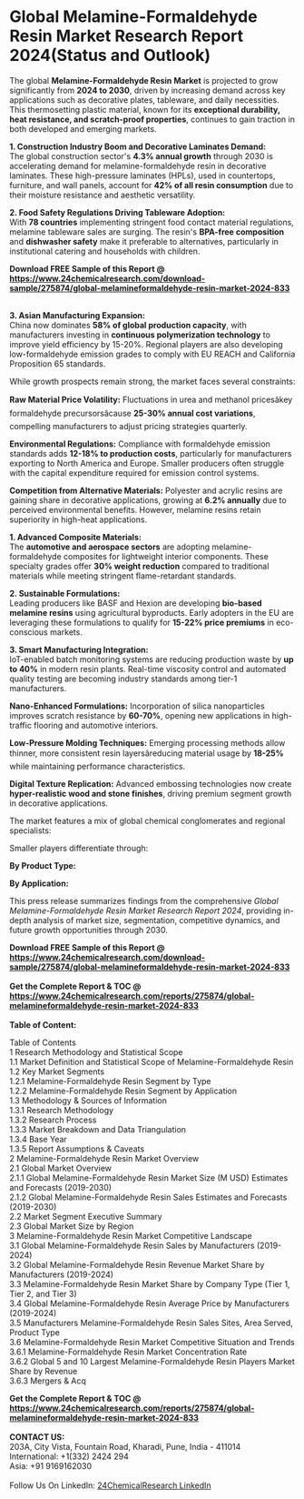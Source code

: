 <h1>Global Melamine-Formaldehyde Resin Market Research Report 2024(Status and Outlook)</h1><p>The global <strong>Melamine-Formaldehyde Resin Market</strong> is projected to grow significantly from <strong>2024 to 2030</strong>, driven by increasing demand across key applications such as decorative plates, tableware, and daily necessities. This thermosetting plastic material, known for its <strong>exceptional durability, heat resistance, and scratch-proof properties</strong>, continues to gain traction in both developed and emerging markets.</p><p><strong>1. Construction Industry Boom and Decorative Laminates Demand:</strong><br>
The global construction sector's <strong>4.3% annual growth</strong> through 2030 is accelerating demand for melamine-formaldehyde resin in decorative laminates. These high-pressure laminates (HPLs), used in countertops, furniture, and wall panels, account for <strong>42% of all resin consumption</strong> due to their moisture resistance and aesthetic versatility.</p><p><strong>2. Food Safety Regulations Driving Tableware Adoption:</strong><br>
With <strong>78 countries</strong> implementing stringent food contact material regulations, melamine tableware sales are surging. The resin's <strong>BPA-free composition</strong> and <strong>dishwasher safety</strong> make it preferable to alternatives, particularly in institutional catering and households with children.</p><div><b>Download FREE Sample of this Report @ 
            <a href="https://www.24chemicalresearch.com/download-sample/275874/global-melamineformaldehyde-resin-market-2024-833">
            https://www.24chemicalresearch.com/download-sample/275874/global-melamineformaldehyde-resin-market-2024-833</a></b></div><br><p><strong>3. Asian Manufacturing Expansion:</strong><br>
China now dominates <strong>58% of global production capacity</strong>, with manufacturers investing in <strong>continuous polymerization technology</strong> to improve yield efficiency by 15-20%. Regional players are also developing low-formaldehyde emission grades to comply with EU REACH and California Proposition 65 standards.</p><p>While growth prospects remain strong, the market faces several constraints:</p><p><strong>Raw Material Price Volatility:</strong> Fluctuations in urea and methanol pricesâkey formaldehyde precursorsâcause <strong>25-30% annual cost variations</strong>, compelling manufacturers to adjust pricing strategies quarterly.</p><p><strong>Environmental Regulations:</strong> Compliance with formaldehyde emission standards adds <strong>12-18% to production costs</strong>, particularly for manufacturers exporting to North America and Europe. Smaller producers often struggle with the capital expenditure required for emission control systems.</p><p><strong>Competition from Alternative Materials:</strong> Polyester and acrylic resins are gaining share in decorative applications, growing at <strong>6.2% annually</strong> due to perceived environmental benefits. However, melamine resins retain superiority in high-heat applications.</p><p><strong>1. Advanced Composite Materials:</strong><br>
The <strong>automotive and aerospace sectors</strong> are adopting melamine-formaldehyde composites for lightweight interior components. These specialty grades offer <strong>30% weight reduction</strong> compared to traditional materials while meeting stringent flame-retardant standards.</p><p><strong>2. Sustainable Formulations:</strong><br>
Leading producers like BASF and Hexion are developing <strong>bio-based melamine resins</strong> using agricultural byproducts. Early adopters in the EU are leveraging these formulations to qualify for <strong>15-22% price premiums</strong> in eco-conscious markets.</p><p><strong>3. Smart Manufacturing Integration:</strong><br>
IoT-enabled batch monitoring systems are reducing production waste by <strong>up to 40%</strong> in modern resin plants. Real-time viscosity control and automated quality testing are becoming industry standards among tier-1 manufacturers.</p><p><strong>Nano-Enhanced Formulations:</strong> Incorporation of silica nanoparticles improves scratch resistance by <strong>60-70%</strong>, opening new applications in high-traffic flooring and automotive interiors.</p><p><strong>Low-Pressure Molding Techniques:</strong> Emerging processing methods allow thinner, more consistent resin layersâreducing material usage by <strong>18-25%</strong> while maintaining performance characteristics.</p><p><strong>Digital Texture Replication:</strong> Advanced embossing technologies now create <strong>hyper-realistic wood and stone finishes</strong>, driving premium segment growth in decorative applications.</p><p>The market features a mix of global chemical conglomerates and regional specialists:</p><p>Smaller players differentiate through:</p><p><strong>By Product Type:</strong></p><p><strong>By Application:</strong></p><p>This press release summarizes findings from the comprehensive <em>Global Melamine-Formaldehyde Resin Market Research Report 2024</em>, providing in-depth analysis of market size, segmentation, competitive dynamics, and future growth opportunities through 2030.</p><div><b>Download FREE Sample of this Report @ 
            <a href="https://www.24chemicalresearch.com/download-sample/275874/global-melamineformaldehyde-resin-market-2024-833">
            https://www.24chemicalresearch.com/download-sample/275874/global-melamineformaldehyde-resin-market-2024-833</a></b></div><br><div><b>Get the Complete Report & TOC @ 
            <a href="https://www.24chemicalresearch.com/reports/275874/global-melamineformaldehyde-resin-market-2024-833">
            https://www.24chemicalresearch.com/reports/275874/global-melamineformaldehyde-resin-market-2024-833</a></b></div><br>
            <b>Table of Content:</b><p>Table of Contents<br />
1 Research Methodology and Statistical Scope<br />
1.1 Market Definition and Statistical Scope of Melamine-Formaldehyde Resin<br />
1.2 Key Market Segments<br />
1.2.1 Melamine-Formaldehyde Resin Segment by Type<br />
1.2.2 Melamine-Formaldehyde Resin Segment by Application<br />
1.3 Methodology & Sources of Information<br />
1.3.1 Research Methodology<br />
1.3.2 Research Process<br />
1.3.3 Market Breakdown and Data Triangulation<br />
1.3.4 Base Year<br />
1.3.5 Report Assumptions & Caveats<br />
2 Melamine-Formaldehyde Resin Market Overview<br />
2.1 Global Market Overview<br />
2.1.1 Global Melamine-Formaldehyde Resin Market Size (M USD) Estimates and Forecasts (2019-2030)<br />
2.1.2 Global Melamine-Formaldehyde Resin Sales Estimates and Forecasts (2019-2030)<br />
2.2 Market Segment Executive Summary<br />
2.3 Global Market Size by Region<br />
3 Melamine-Formaldehyde Resin Market Competitive Landscape<br />
3.1 Global Melamine-Formaldehyde Resin Sales by Manufacturers (2019-2024)<br />
3.2 Global Melamine-Formaldehyde Resin Revenue Market Share by Manufacturers (2019-2024)<br />
3.3 Melamine-Formaldehyde Resin Market Share by Company Type (Tier 1, Tier 2, and Tier 3)<br />
3.4 Global Melamine-Formaldehyde Resin Average Price by Manufacturers (2019-2024)<br />
3.5 Manufacturers Melamine-Formaldehyde Resin Sales Sites, Area Served, Product Type<br />
3.6 Melamine-Formaldehyde Resin Market Competitive Situation and Trends<br />
3.6.1 Melamine-Formaldehyde Resin Market Concentration Rate<br />
3.6.2 Global 5 and 10 Largest Melamine-Formaldehyde Resin Players Market Share by Revenue<br />
3.6.3 Mergers & Acq</p><div><b>Get the Complete Report & TOC @ 
            <a href="https://www.24chemicalresearch.com/reports/275874/global-melamineformaldehyde-resin-market-2024-833">
            https://www.24chemicalresearch.com/reports/275874/global-melamineformaldehyde-resin-market-2024-833</a></b></div><br><b>CONTACT US:</b><br>
            203A, City Vista, Fountain Road, Kharadi, Pune, India - 411014<br>
            International: +1(332) 2424 294<br>
            Asia: +91 9169162030 <br><br>
            Follow Us On LinkedIn: <a href="https://www.linkedin.com/company/24chemicalresearch/">24ChemicalResearch LinkedIn</a>